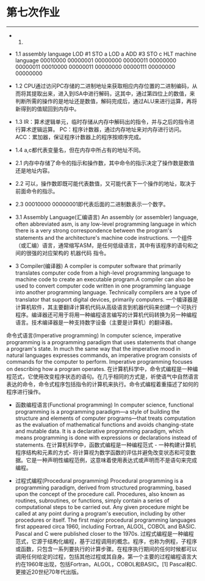 第七次作业
======
---
* 1.

* 1.1
assembly language
LOD #1
STO a
LOD a
ADD #3
STO c
HLT
machine language
00010000 00000001
00000000 00000011
00000000 00000011
00010000 00000011
00000000 00000111
00000000 00000000

* 1.2 
CPU通过访问PC存储的二进制地址来获取相应内存位置的二进制编码，从而将其提取出来，进入到ISA中进行解码，这其中，通过第四位上的数值，来判断所需的操作的是地址还是数值，解码完成后，通过ALU来进行运算，再将新得到的值赋回到内存中。

* 1.3
IR：算术逻辑单元，临时存储从内存中解码出的指令，并与之后的指令进行算术逻辑运算。
PC：程序计数器，通过内存地址来对内存进行访问。
ACC：累加器，保证程序计数器上的程序按顺序完成。

* 1.4
a,c都代表变量名，但在内存中所占有的地址不同。

* 2.1
内存中存储了命令的指示和操作数，其中命令的指示决定了操作数是数值还是地址内容。

* 2.2
可以，操作数即既可能代表数值，又可能代表下一个操作的地址，取决于前面命令的指示。

* 2.3
00010000 00000001即代表后面的二进制数表示一个数字。

* 3.1
Assembly Language(汇编语言)
An assembly (or assembler) language, often abbreviated asm, is any low-level programming language in which there is a very strong correspondence between the program's statements and the architecture's machine code instructions.
一个组件（或汇编）语言，通常缩写ASM，是任何低级语言，其中有该程序的语句和之间的很强的对应架构的 机器代码 指令。

* 3
Compiler(编译器)
A compiler is computer software that primarily translates computer code from a high-level programming language to machine code to create an executable program.A compiler can also be used to convert computer code written in one programming language into another programming language. Technically compilers are a type of translator that support digital devices, primarily computers.
一个编译器是计算机软件，其主要翻译计算机代码从高级语言到机器代码来创建一个可执行程序。编译器还可用于将用一种编程语言编写的计算机代码转换为另一种编程语言。技术编译器是一种支持数字设备（主要是计算机）的翻译器。

命令式语言(Imperative programming)
In computer science, imperative programming is a programming paradigm that uses statements that change a program's state. In much the same way that the imperative mood in natural languages expresses commands, an imperative program consists of commands for the computer to perform. Imperative programming focuses on describing how a program operates.
在计算机科学中，命令式编程是一种编程范式，它使用改变程序状态的语句。在几乎相同的方式是，祈使语气中自然语言表达的命令，命令式程序包括指令的计算机来执行。命令式编程着重描述了如何的程序进行操作。

* 函数编程语言(Functional programming)
In computer science, functional programming is a programming paradigm—a style of building the structure and elements of computer programs—that treats computation as the evaluation of mathematical functions and avoids changing-state and mutable data. It is a declarative programming paradigm, which means programming is done with expressions or declarations instead of statements. 
在计算机科学中，函数式编程是一种编程范式 - 一种构建计算机程序结构和元素的方式- 将计算视为数学函数的评估并避免改变状态和可变数据。它是一种声明性编程范例，这意味着使用表达式或声明而不是语句来完成编程。

* 过程式编程(Procedural programming)
Procedural programming is a programming paradigm, derived from structured programming, based upon the concept of the procedure call. Procedures, also known as routines, subroutines, or functions, simply contain a series of computational steps to be carried out. Any given procedure might be called at any point during a program's execution, including by other procedures or itself. The first major procedural programming languages first appeared circa 1960, including Fortran, ALGOL, COBOL and BASIC. Pascal and C were published closer to the 1970s.
过程式编程是一种编程范式，它源于结构化编程，基于过程调用的概念。程序，也称为例程，子程序或函数，只包含一系列要执行的计算步骤。在程序执行期间的任何时候都可以调用任何给定的过程，包括其他过程或其自身。第一个主要的过程编程语言大约在1960年出现，包括Fortran，ALGOL，COBOL和BASIC。[1] Pascal和C. 更接近20世纪70年代出版。